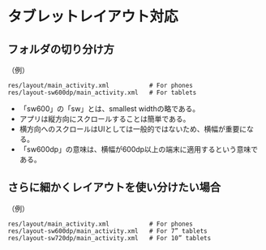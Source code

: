 # タブレットレイアウト対応

## フォルダの切り分け方

（例）

```
res/layout/main_activity.xml           # For phones
res/layout-sw600dp/main_activity.xml   # For tablets
```

- 「sw600」の「sw」とは、smallest widthの略である。
- アプリは縦方向にスクロールすることは簡単である。
- 横方向へのスクロールはUIとしては一般的ではないため、横幅が重要になる。
- 「sw600dp」の意味は、横幅が600dp以上の端末に適用するという意味である。

## さらに細かくレイアウトを使い分けたい場合

（例）

```
res/layout/main_activity.xml           # For phones
res/layout-sw600dp/main_activity.xml   # For 7” tablets
res/layout-sw720dp/main_activity.xml   # For 10” tablets
```
